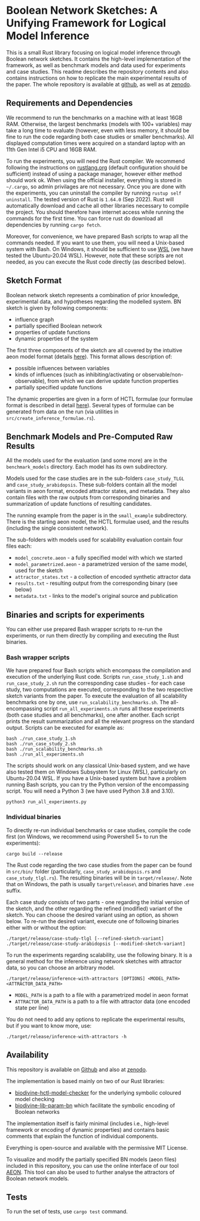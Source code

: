 # Boolean Network Sketches: A Unifying Framework for Logical Model Inference

This is a small Rust library focusing on logical model inference through Boolean network sketches. 
It contains the high-level implementation of the framework, as well as benchmark models and data used for experiments and case studies. 
This readme describes the repository contents and also contains instructions on how to replicate the main experimental results of the paper.
The whole repository is available at [github](https://github.com/sybila/boolean-network-sketches), as well as at [zenodo](https://doi.org/10.5281/zenodo.7490408).

## Requirements and Dependencies

We recommend to run the benchmarks on a machine with at least 16GB RAM. 
Otherwise, the largest benchmarks (models with 100+ variables) may take a long time to evaluate (however, even with less memory, it should be fine to run the code regarding both case studies or smaller benchmarks). 
All displayed computation times were acquired on a standard laptop with an 11th Gen Intel i5 CPU and 16GB RAM.

To run the experiments, you will need the Rust compiler. 
We recommend following the instructions on [rustlang.org](https://www.rust-lang.org/learn/get-started) (default configuration should be sufficient) instead of using a package manager, however either method should work ok. 
When using the official installer, everything is stored in `~/.cargo`, so admin privilages are not necessary. 
Once you are done with the experiments, you can uninstall the compiler by running `rustup self uninstall`. 
The tested version of Rust is `1.64.0` (Sep 2022).
Rust will automatically download and cache all other libraries necessary to compile the project. 
You should therefore have internet access while running the commands for the first time. 
You can force rust do download all dependencies by running `cargo fetch`.

Moreover, for convenience, we have prepared Bash scripts to wrap all the commands needed. If you want to use them, you will need a Unix-based system with Bash. 
On Windows, it should be sufficient to use [WSL](https://learn.microsoft.com/en-us/windows/wsl/install) (we have tested the Ubuntu-20.04 WSL). 
However, note that these scripts are not needed, as you can execute the Rust code directly (as described below).

## Sketch Format

Boolean network sketch represents a combination of prior knowledge, experimental data, and hypotheses regarding the modelled system.
BN sketch is given by following components:
- influence graph
- partially specified Boolean network
- properties of update functions
- dynamic properties of the system

The first three components of the sketch are all covered by the intuitive aeon model format (details [here](https://biodivine.fi.muni.cz/aeon/aeon-manual.pdf)). 
This format allows description of:
- possible influences between variables
- kinds of influences (such as inhibiting/activating or observable/non-observable), from which we can derive update function properties
- partially specified update functions 

The dynamic properties are given in a form of HCTL formulae (our formulae format is described in detail [here](https://github.com/sybila/biodivine-hctl-model-checker)). 
Several types of formulae can be generated from data on the run (via utilities in `src/create_inference_formulae.rs`).

## Benchmark Models and Pre-Computed Raw Results

All the models used for the evaluation (and some more) are in the `benchmark_models` directory. 
Each model has its own subdirectory.

Models used for the case studies are in the sub-folders `case_study_TLGL` and `case_study_arabidopsis`.
These sub-folders contain all the model variants in aeon format, encoded attractor states, and metadata. 
They also contain files with the raw outputs from corresponding binaries and summarization of update functions of resulting candidates.

The running example from the paper is in the `small_example` subdirectory. 
There is the starting aeon model, the HCTL formulae used, and the results (including the single consistent network).

The sub-folders with models used for scalability evaluation contain four files each:
- `model_concrete.aeon` - a fully specified model with which we started
- `model_parametrized.aeon` - a parametrized version of the same model, used for the sketch
- `attractor_states.txt` - a collection of encoded synthetic attractor data
- `results.txt` - resulting output from the corresponding binary (see below)
- `metadata.txt` - links to the model's original source and publication

## Binaries and scripts for experiments

You can either use prepared Bash wrapper scripts to re-run the experiments, or run them directly by compiling and executing the Rust binaries.

### Bash wrapper scripts

We have prepared four Bash scripts which encompass the compilation and execution of the underlying Rust code.
Scripts `run_case_study_1.sh` and `run_case_study_2.sh` run the corresponding case studies - for each case study, two computations are executed, corresponding to the two respective sketch variants from the paper.
To execute the evaluation of all scalability benchmarks one by one, use `run_scalability_benchmarks.sh`.
The all-encompassing script `run_all_experiments.sh` runs all these experiments (both case studies and all benchmarks), one after another.
Each script prints the result summarization and all the relevant progress on the standard output.
Scripts can be executed for example as:

```
bash ./run_case_study_1.sh
bash ./run_case_study_2.sh
bash ./run_scalability_benchmarks.sh
bash ./run_all_experiments.sh
```

The scripts should work on any classical Unix-based system, and we have also tested them on Windows Subsystem for Linux (WSL), particularly on Ubuntu-20.04 WSL.
If you have a Unix-based system but have a problem running Bash scripts, you can try the Python version of the encompassing script.
You will need a Python 3 (we have used Python 3.8 and 3.10).

```
python3 run_all_experiments.py
```

### Individual binaries

To directly re-run individual benchmarks or case studies, compile the code first (on Windows, we recommend using Powershell 5+ to run the experiments):
```
cargo build --release
```

The Rust code regarding the two case studies from the paper can be found in `src/bin/` folder (particularly, `case_study_arabidopsis.rs` and `case_study_tlgl.rs`). 
The resulting binaries will be in `target/release/`. 
Note that on Windows, the path is usually `target\release\` and binaries have `.exe` suffix. 

Each case study consists of two parts - one regarding the initial version of the sketch, and the other regarding the refined (modified) variant of the sketch. 
You can choose the desired variant using an option, as shown below.
To re-run the desired variant, execute one of following binaries either with or without the option:

```
./target/release/case-study-tlgl [--refined-sketch-variant] 
./target/release/case-study-arabidopsis [--modified-sketch-variant]
```

To run the experiments regarding scalability, use the following binary.
It is a general method for the inference using network sketches with attractor data, so you can choose an arbitrary model. 

````
./target/release/inference-with-attractors [OPTIONS] <MODEL_PATH> <ATTRACTOR_DATA_PATH>
````
- `MODEL_PATH` is a path to a file with a parametrized model in aeon format
- `ATTRACTOR_DATA_PATH` is a path to a file with attractor data (one encoded state per line)

You do not need to add any options to replicate the experimental results, but if you want to know more, use:
````
./target/release/inference-with-attractors -h
````


## Availability

This repository is available on [Github](https://github.com/sybila/boolean-network-sketches) and also at [zenodo](https://doi.org/10.5281/zenodo.7490408).

The implementation is based mainly on two of our Rust libraries: 
- [biodivine-hctl-model-checker](https://github.com/sybila/biodivine-hctl-model-checker) for the underlying symbolic coloured model checking
- [biodivine-lib-param-bn](https://github.com/sybila/biodivine-lib-param-bn) which facilitate the symbolic encoding of Boolean networks

The implementation itself is fairly minimal (includes i.e., high-level framework or encoding of dynamic properties) and contains basic comments that explain the function of individual components.

Everything is open-source and available with the permissive MIT License.

To visualize and modify the partially specified BN models (aeon files) included in this repository, you can use the online interface of our tool [AEON](https://biodivine.fi.muni.cz/aeon). This tool can also be used to further analyse the attractors of Boolean network models.


## Tests 
To run the set of tests, use `cargo test` command.